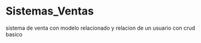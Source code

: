 # Sistemas_Ventas
 sistema de venta con modelo relacionado y relacion de un usuario con crud basico
